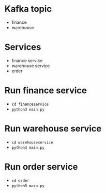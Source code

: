 # Kafka topic #
- finance
- warehouse

# Services #
- finance service
- warehouse service
- order

# Run finance service #
- `cd financeservice`
- `python3 main.py`

# Run warehouse service #
- `cd warehouseservice`
- `python3 main.py`

# Run order service #
- `cd order`
- `python3 main.py`